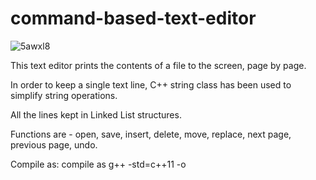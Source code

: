 # command-based-text-editor

![5awxl8](https://user-images.githubusercontent.com/50232825/119555276-5a2c3700-bda6-11eb-8ba4-9c9c31fc431c.gif)


This text editor prints the contents of a file to the screen, page by page.

In order to keep a single text line, C++ string class has been used to simplify string operations.

All the lines kept in Linked List structures.

Functions are - open, save, insert, delete, move, replace, next page, previous page, undo.

Compile as: compile as g++ -std=c++11 -o
